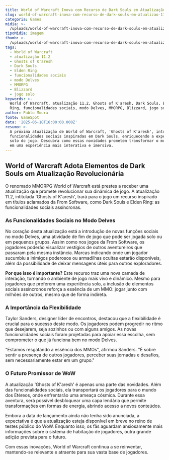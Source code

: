 ```yaml
---
title: World of Warcraft Inova com Recurso de Dark Souls em Atualização 11.2
slug: world-of-warcraft-inova-com-recurso-de-dark-souls-em-atualizao-112
categoria: Games
midia: >-
  /uploads/world-of-warcraft-inova-com-recurso-de-dark-souls-em-atualizao-112-thumb.jpg
tipoMidia: imagem
thumb: >-
  /uploads/world-of-warcraft-inova-com-recurso-de-dark-souls-em-atualizao-112-thumb.jpg
tags:
  - World of Warcraft
  - atualização 11.2
  - Ghosts of K'aresh
  - Dark Souls
  - Elden Ring
  - funcionalidades sociais
  - modo Delves
  - MMORPG
  - Blizzard
  - jogo solo
keywords: >-
  World of Warcraft, atualização 11.2, Ghosts of K'aresh, Dark Souls, Elden
  Ring, funcionalidades sociais, modo Delves, MMORPG, Blizzard, jogo solo
author: Pablo Moura
fonte: GameSpot
data: '2025-06-18T16:00:00.000Z'
resumo: >-
  A próxima atualização de World of Warcraft, 'Ghosts of K'aresh', introduz
  funcionalidades sociais inspiradas em Dark Souls, enriquecendo a experiência
  solo do jogo. Descubra como essas novidades prometem transformar o modo Delves
  em uma experiência mais interativa e imersiva.
---
```


## World of Warcraft Adota Elementos de Dark Souls em Atualização Revolucionária

O renomado MMORPG World of Warcraft está prestes a receber uma atualização que promete revolucionar sua dinâmica de jogo. A atualização 11.2, intitulada 'Ghosts of K'aresh', trará para o jogo um recurso inspirado em títulos aclamados da From Software, como Dark Souls e Elden Ring: as funcionalidades sociais assíncronas.

### As Funcionalidades Sociais no Modo Delves

No coração desta atualização está a introdução de novas funções sociais no modo Delves, uma atividade de fim de jogo que pode ser jogada solo ou em pequenos grupos. Assim como nos jogos da From Software, os jogadores poderão visualizar vestígios de outros aventureiros que passaram pela mesma instância. Marcas indicando onde um jogador sucumbiu a inimigos poderosos ou armadilhas ocultas estarão disponíveis, além da possibilidade de deixar mensagens úteis para outros exploradores.

**Por que isso é importante?** Este recurso traz uma nova camada de interação, tornando o ambiente de jogo mais vivo e dinâmico. Mesmo para jogadores que preferem uma experiência solo, a inclusão de elementos sociais assíncronos reforça a essência de um MMO: jogar junto com milhões de outros, mesmo que de forma indireta.

### A Importância da Flexibilidade

Taylor Sanders, designer líder de encontros, destacou que a flexibilidade é crucial para o sucesso deste modo. Os jogadores podem progredir no ritmo que desejarem, seja sozinhos ou com alguns amigos. As novas funcionalidades sociais foram projetadas para apoiar essa escolha, sem comprometer o que já funciona bem no modo Delves.

"Estamos resgatando a essência dos MMOs", afirmou Sanders. "É sobre sentir a presença de outros jogadores, perceber suas jornadas e desafios, sem necessariamente estar em um grupo."

### O Futuro Promissor de WoW

A atualização 'Ghosts of K'aresh' é apenas uma parte das novidades. Além das funcionalidades sociais, ela transportará os jogadores para o mundo dos Etéreos, onde enfrentarão uma ameaça cósmica. Durante essa aventura, será possível desbloquear uma capa lendária que permite transformações em formas de energia, abrindo acesso a novos conteúdos.

Embora a data de lançamento ainda não tenha sido anunciada, a expectativa é que a atualização esteja disponível em breve no reino de testes público do WoW. Enquanto isso, os fãs aguardam ansiosamente mais informações sobre o sistema de habitação de jogadores, outra grande adição prevista para o futuro.

Com essas inovações, World of Warcraft continua a se reinventar, mantendo-se relevante e atraente para sua vasta base de jogadores.

